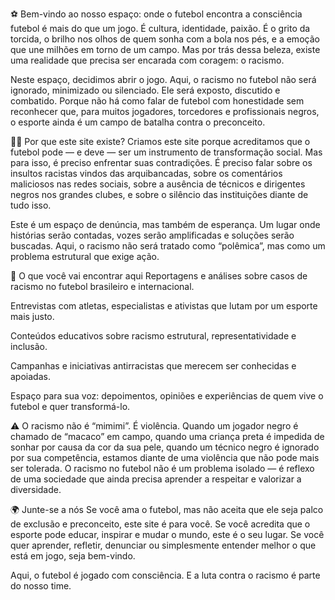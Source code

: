 ⚽ Bem-vindo ao nosso espaço: onde o futebol encontra a consciência
futebol é mais do que um jogo. É cultura, identidade, paixão. É o grito da torcida, o brilho nos olhos de quem sonha com a bola nos pés, e a emoção que une milhões em torno de um campo. Mas por trás dessa beleza, existe uma realidade que precisa ser encarada com coragem: o racismo.

Neste espaço, decidimos abrir o jogo. Aqui, o racismo no futebol não será ignorado, minimizado ou silenciado. Ele será exposto, discutido e combatido. Porque não há como falar de futebol com honestidade sem reconhecer que, para muitos jogadores, torcedores e profissionais negros, o esporte ainda é um campo de batalha contra o preconceito.

✊🏿 Por que este site existe?
Criamos este site porque acreditamos que o futebol pode — e deve — ser um instrumento de transformação social. Mas para isso, é preciso enfrentar suas contradições. É preciso falar sobre os insultos racistas vindos das arquibancadas, sobre os comentários maliciosos nas redes sociais, sobre a ausência de técnicos e dirigentes negros nos grandes clubes, e sobre o silêncio das instituições diante de tudo isso.

Este é um espaço de denúncia, mas também de esperança. Um lugar onde histórias serão contadas, vozes serão amplificadas e soluções serão buscadas. Aqui, o racismo não será tratado como “polêmica”, mas como um problema estrutural que exige ação.

📢 O que você vai encontrar aqui
Reportagens e análises sobre casos de racismo no futebol brasileiro e internacional.

Entrevistas com atletas, especialistas e ativistas que lutam por um esporte mais justo.

Conteúdos educativos sobre racismo estrutural, representatividade e inclusão.

Campanhas e iniciativas antirracistas que merecem ser conhecidas e apoiadas.

Espaço para sua voz: depoimentos, opiniões e experiências de quem vive o futebol e quer transformá-lo.


⚠️ O racismo não é “mimimi”. É violência.
Quando um jogador negro é chamado de “macaco” em campo, quando uma criança preta é impedida de sonhar por causa da cor da sua pele, quando um técnico negro é ignorado por sua competência, estamos diante de uma violência que não pode mais ser tolerada. O racismo no futebol não é um problema isolado — é reflexo de uma sociedade que ainda precisa aprender a respeitar e valorizar a diversidade.


🌍 Junte-se a nós
Se você ama o futebol, mas não aceita que ele seja palco de exclusão e preconceito, este site é para você. Se você acredita que o esporte pode educar, inspirar e mudar o mundo, este é o seu lugar. Se você quer aprender, refletir, denunciar ou simplesmente entender melhor o que está em jogo, seja bem-vindo.

Aqui, o futebol é jogado com consciência. E a luta contra o racismo é parte do nosso time.